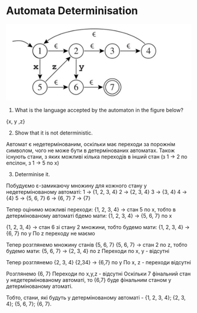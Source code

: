 # Automata Determinisation

![image.png](image.png)

1. What is the language accepted by the automaton in the figure below?

{x, y ,z}

2. Show that it is not deterministic.

Автомат є недетермінованим, оскільки має переходи за порожнім символом, чого не може бути в детермінованих автоматах. Також існують стани, з яких можливі кілька переходів в інший стан (з 1 → 2 по епсілон, з 1 → 5 по x)

3. Determinise it.

 Побудуємо ε-замикаючу множину для кожного стану у недетермінованому автоматі:
  1 → {1, 2, 3, 4}
  2 → {2, 3, 4}
  3 → {3, 4}
  4 → {4}
  5 → {5, 6, 7}
  6 → {6, 7}
  7 → {7}

Тепер оцінимо можливі переходи:
{1, 2, 3, 4} → стан 5 по x, тобто в детермінованому автоматі бдемо мати:
{1, 2, 3, 4} → {5, 6, 7} по x

{1, 2, 3, 4} → стан 6 зі стану 2 множини, тобто будемо мати:
{1, 2, 3, 4} → {6, 7} по y
По z переходу не маємо

Тепер розглянемо множину станів {5, 6, 7}
{5, 6, 7} → стан 2 по z, тобто будемо мати:
{5, 6, 7} → {2, 3, 4} по z
Переходи по x, y - відсутні

Тепер розглянемо {2, 3, 4}
{2,34} → {6,7} по y
По x, z - переходи відсутні

Розглянемо {6, 7}
Переходи по x,y,z - відсутні
Оскільки 7 фінальний стан у недетермінованому автоматі, то {6,7} буде фінальним станом у детермінованому атоматі.

Тобто, стани, які будуть у детермінованому автоматі - {1, 2, 3, 4}; {2, 3, 4}; {5, 6, 7}; {6, 7}.
